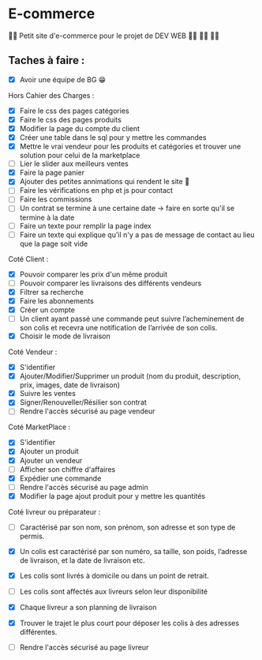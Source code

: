 # E-commerce
:man_technologist: Petit site d'e-commerce pour le projet de DEV WEB :woman_technologist: :woman_technologist: :woman_technologist:

## Taches à faire :

- [X] Avoir une équipe de BG :grin:

Hors Cahier des Charges : 

- [X] Faire le css des pages catégories
- [X] Faire le css des pages produits
- [X] Modifier la page du compte du client 
- [X] Créer une table dans le sql pour y mettre les commandes
- [X] Mettre le vrai vendeur pour les produits et catégories et trouver une solution pour celui de la marketplace
- [ ] Lier le slider aux meilleurs ventes
- [X] Faire la page panier
- [X] Ajouter des petites annimations qui rendent le site 🤌
- [ ] Faire les vérifications en php et js pour contact
- [ ] Faire les commissions
- [ ] Un contrat se termine à une certaine date -> faire en sorte qu'il se termine à la date
- [ ] Faire un texte pour remplir la page index 
- [ ] Faire un texte qui explique qu'il n'y a pas de message de contact au lieu que la page soit vide

Coté Client :

- [X] Pouvoir comparer les prix d'un même produit
- [ ] Pouvoir comparer les livraisons des différents vendeurs
- [X] Filtrer sa recherche
- [X] Faire les abonnements
- [X] Créer un compte
- [ ] Un client ayant passé une commande peut suivre l’acheminement de son colis et recevra une notification de l’arrivée de son colis.
- [X] Choisir le mode de livraison

Coté Vendeur :

- [X] S'identifier
- [X] Ajouter/Modifier/Supprimer un produit (nom du produit, description, prix, images, date de livraison)
- [X] Suivre les ventes
- [X] Signer/Renouveller/Résilier son contrat
- [ ] Rendre l'accès sécurisé au page vendeur

Coté MarketPlace :

- [X] S'identifier
- [X] Ajouter un produit
- [X] Ajouter un vendeur
- [ ] Afficher son chiffre d'affaires
- [X] Expédier une commande
- [ ] Rendre l'accès sécurisé au page admin
- [X] Modifier la page ajout produit pour y mettre les quantités

Coté livreur ou préparateur : 

- [ ] Caractérisé par son nom, son prénom, son adresse et son type de permis.
- [X] Un colis est caractérisé par son numéro, sa taille, son poids, l’adresse de livraison, et la date de livraison etc. 
- [x] Les colis sont livrés à domicile ou dans un point de retrait.
- [ ] Les colis sont affectés aux livreurs selon leur disponibilité
- [X] Chaque livreur a son planning de livraison
- [X] Trouver le trajet le plus court pour déposer les colis à des adresses différentes.
- [ ] Rendre l'accès sécurisé au page livreur
 

